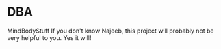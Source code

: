 # DBA
MindBodyStuff
If you don't know Najeeb, this project will probably not be very helpful to you. Yes it will!
